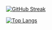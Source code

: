 
[![GitHub Streak](http://github-readme-streak-stats.herokuapp.com?user=sim0n89&theme=dark&background=000000)](https://git.io/streak-stats)    



[![Top Langs](https://github-readme-stats.vercel.app/api/top-langs/?username=sim0n89&layout=compact&theme=vision-friendly-dark)](https://github.com/anuraghazra/github-readme-stats)
